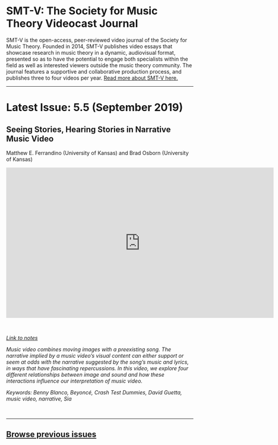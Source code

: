 # SMT-V: The Society for Music Theory Videocast Journal

SMT-V is the open-access, peer-reviewed video journal of the Society for Music Theory. Founded in 2014, SMT-V publishes video essays that showcase research in music theory in a dynamic, audiovisual format, presented so as to have the potential to engage both specialists within the field as well as interested viewers outside the music theory community. The journal features a supportive and collaborative production process, and publishes three to four videos per year. [Read more about SMT-V here.](about)

<hr>

# Latest Issue: 5.5 (September 2019)

## Seeing Stories, Hearing Stories in Narrative Music Video
Matthew E. Ferrandino (University of Kansas) and Brad Osborn (University of Kansas)

<div class="intrinsic-container intrinsic-container-16x9">
<center><iframe src="https://player.vimeo.com/video/357096231?title=0&byline=0&portrait=0" width="720" height="405" frameborder="0" allow="autoplay; fullscreen" allowfullscreen></iframe></center>
</div><p>&nbsp;</p>

*[Link to notes](http://www.smt-v.org/bibliographies/5_5_Ferrandino_Osborn.pdf)*

*Music video combines moving images with a preexisting song. The narrative implied by a music video’s visual content can either support or seem at odds with the narrative suggested by the song’s music and lyrics, in ways that have fascinating repercussions. In this video, we explore four different relationships between image and sound and how these interactions influence our interpretation of music video.*

*Keywords: Benny Blanco, Beyoncé, Crash Test Dummies, David Guetta,  music video, narrative, Sia*

<p>&nbsp;</p>
<hr>



## [Browse previous issues](archives)

